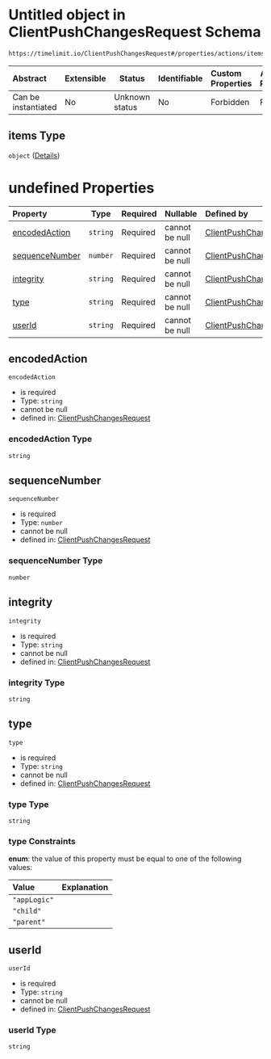 # Untitled object in ClientPushChangesRequest Schema

```txt
https://timelimit.io/ClientPushChangesRequest#/properties/actions/items
```




| Abstract            | Extensible | Status         | Identifiable | Custom Properties | Additional Properties | Access Restrictions | Defined In                                                                                            |
| :------------------ | ---------- | -------------- | ------------ | :---------------- | --------------------- | ------------------- | ----------------------------------------------------------------------------------------------------- |
| Can be instantiated | No         | Unknown status | No           | Forbidden         | Forbidden             | none                | [ClientPushChangesRequest.schema.json\*](ClientPushChangesRequest.schema.json "open original schema") |

## items Type

`object` ([Details](clientpushchangesrequest-properties-actions-items.md))

# undefined Properties

| Property                          | Type     | Required | Nullable       | Defined by                                                                                                                                                                                                          |
| :-------------------------------- | -------- | -------- | -------------- | :------------------------------------------------------------------------------------------------------------------------------------------------------------------------------------------------------------------ |
| [encodedAction](#encodedAction)   | `string` | Required | cannot be null | [ClientPushChangesRequest](clientpushchangesrequest-properties-actions-items-properties-encodedaction.md "https&#x3A;//timelimit.io/ClientPushChangesRequest#/properties/actions/items/properties/encodedAction")   |
| [sequenceNumber](#sequenceNumber) | `number` | Required | cannot be null | [ClientPushChangesRequest](clientpushchangesrequest-properties-actions-items-properties-sequencenumber.md "https&#x3A;//timelimit.io/ClientPushChangesRequest#/properties/actions/items/properties/sequenceNumber") |
| [integrity](#integrity)           | `string` | Required | cannot be null | [ClientPushChangesRequest](clientpushchangesrequest-properties-actions-items-properties-integrity.md "https&#x3A;//timelimit.io/ClientPushChangesRequest#/properties/actions/items/properties/integrity")           |
| [type](#type)                     | `string` | Required | cannot be null | [ClientPushChangesRequest](clientpushchangesrequest-properties-actions-items-properties-type.md "https&#x3A;//timelimit.io/ClientPushChangesRequest#/properties/actions/items/properties/type")                     |
| [userId](#userId)                 | `string` | Required | cannot be null | [ClientPushChangesRequest](clientpushchangesrequest-properties-actions-items-properties-userid.md "https&#x3A;//timelimit.io/ClientPushChangesRequest#/properties/actions/items/properties/userId")                 |

## encodedAction




`encodedAction`

-   is required
-   Type: `string`
-   cannot be null
-   defined in: [ClientPushChangesRequest](clientpushchangesrequest-properties-actions-items-properties-encodedaction.md "https&#x3A;//timelimit.io/ClientPushChangesRequest#/properties/actions/items/properties/encodedAction")

### encodedAction Type

`string`

## sequenceNumber




`sequenceNumber`

-   is required
-   Type: `number`
-   cannot be null
-   defined in: [ClientPushChangesRequest](clientpushchangesrequest-properties-actions-items-properties-sequencenumber.md "https&#x3A;//timelimit.io/ClientPushChangesRequest#/properties/actions/items/properties/sequenceNumber")

### sequenceNumber Type

`number`

## integrity




`integrity`

-   is required
-   Type: `string`
-   cannot be null
-   defined in: [ClientPushChangesRequest](clientpushchangesrequest-properties-actions-items-properties-integrity.md "https&#x3A;//timelimit.io/ClientPushChangesRequest#/properties/actions/items/properties/integrity")

### integrity Type

`string`

## type




`type`

-   is required
-   Type: `string`
-   cannot be null
-   defined in: [ClientPushChangesRequest](clientpushchangesrequest-properties-actions-items-properties-type.md "https&#x3A;//timelimit.io/ClientPushChangesRequest#/properties/actions/items/properties/type")

### type Type

`string`

### type Constraints

**enum**: the value of this property must be equal to one of the following values:

| Value        | Explanation |
| :----------- | ----------- |
| `"appLogic"` |             |
| `"child"`    |             |
| `"parent"`   |             |

## userId




`userId`

-   is required
-   Type: `string`
-   cannot be null
-   defined in: [ClientPushChangesRequest](clientpushchangesrequest-properties-actions-items-properties-userid.md "https&#x3A;//timelimit.io/ClientPushChangesRequest#/properties/actions/items/properties/userId")

### userId Type

`string`
